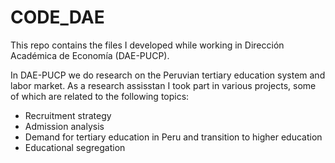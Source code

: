 # CODE_DAE
This repo contains the files I developed while working in Dirección Académica de Economía (DAE-PUCP). 

In DAE-PUCP we do research on the Peruvian tertiary education system and labor market. As a research assisstan I took part in various projects, some of which are related to the following topics: 

* Recruitment strategy
* Admission analysis
* Demand for tertiary education in Peru and transition to higher education
* Educational segregation

